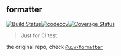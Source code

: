 ## formatter

[![Build Status](https://travis-ci.org/Gnotes/date-formatter.svg?branch=master)](https://travis-ci.org/Gnotes/date-formatter)[![codecov](https://codecov.io/gh/Gnotes/date-formatter/branch/master/graph/badge.svg)](https://codecov.io/gh/Gnotes/date-formatter)[![Coverage Status](https://coveralls.io/repos/github/Gnotes/date-formatter/badge.svg)](https://coveralls.io/github/Gnotes/date-formatter)

> Just for CI test.

the original repo, check [`@uiw/formatter`](https://github.com/uiwjs/date-formatter)
